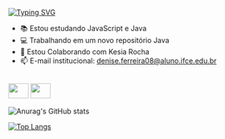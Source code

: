 
[![Typing SVG](https://readme-typing-svg.herokuapp.com/?color=00bfbf&size=35&center=true&vCenter=true&width=1000&lines=HELLO,+MY+NAME+is+Kesia+Rocha;I'm+16+years+old;I+from+Brasil,+CE;I+study+at+IFCE+Informatics;Be+Welcome!+:%29)](https://git.io/typing-svg)



- 📚 Estou estudando JavaScript e Java
- 💻 Trabalhando em um novo repositório Java
- 👯 Estou Colaborando com Kesia Rocha
- 📫 E-mail institucional: denise.ferreira08@aluno.ifce.edu.br

<div style="display: inline_block"><br>
 <link rel="stylesheet" href="https://cdn.jsdelivr.net/gh/devicons/devicon@v2.15.1/devicon.min.css">
 <img height= 30 width = 40 src="https://cdn.jsdelivr.net/gh/devicons/devicon/icons/java/java-original.svg" />
 <img height = 30 width = 40 src="https://cdn.jsdelivr.net/gh/devicons/devicon/icons/javascript/javascript-original.svg" />
</div>

![Anurag's GitHub stats](https://github-readme-stats.vercel.app/api?username=KesiaRocha&show_icons=true&theme=dark)


[![Top Langs](https://github-readme-stats.vercel.app/api/top-langs/?username=KesiaRocha&hide_progress=true&theme=dark)](https://github.com/KesiaRocha/github-readme-stats)

